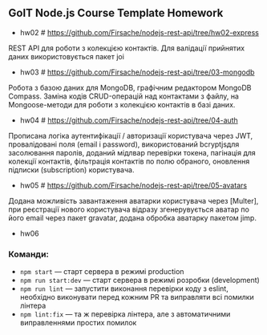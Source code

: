 ## GoIT Node.js Course Template Homework

- hw02 # https://github.com/Firsache/nodejs-rest-api/tree/hw02-express

REST API для роботи з колекцією контактів.
Для валідації прийнятих даних використовується пакет joi

- hw03 # https://github.com/Firsache/nodejs-rest-api/tree/03-mongodb

Робота з базою даних для MongoDB, графічним редактором MongoDB Compass.
Заміна кодів CRUD-операцій над контактами з файлу, на Mongoose-методи для роботи з колекцією контактів в базі даних.

- hw04 # https://github.com/Firsache/nodejs-rest-api/tree/04-auth

Прописана логіка аутентифікації / авторизації користувача через JWT, провалідовані поля (email і password), використований bcryptjsдля засолювання паролів, доданий мідлвар перевірки токена, пагінація для колекції контактів, фільтрація контактів по полю обраного, оновлення підписки (subscription) користувача.

- hw05 # https://github.com/Firsache/nodejs-rest-api/tree/05-avatars

Додана можливість завантаження аватарки користувача через [Multer], при реєстрації нового користувача відразу згенерувується аватар по його email через пакет gravatar, додана обробка аватарку пакетом jimp.

- hw06

### Команди:

- `npm start` &mdash; старт сервера в режимі production
- `npm run start:dev` &mdash; старт сервера в режимі розробки (development)
- `npm run lint` &mdash; запустити виконання перевірки коду з eslint, необхідно виконувати перед кожним PR та виправляти всі помилки лінтера
- `npm lint:fix` &mdash; та ж перевірка лінтера, але з автоматичними виправленнями простих помилок
